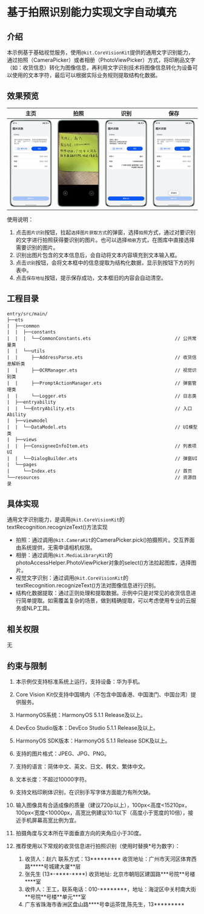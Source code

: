 # 基于拍照识别能力实现文字自动填充

## 介绍

本示例基于基础视觉服务，使用`@kit.CoreVisionKit`提供的通用文字识别能力，通过拍照（CameraPicker）或者相册（PhotoViewPicker）方式，将印刷品文字（如：收货信息）转化为图像信息，再利用文字识别技术将图像信息转化为设备可以使用的文本字符，最后可以根据实际业务规则提取结构化数据。

## 效果预览

| 主页                                     | 拍照                                     | 识别                                          | 保存                                      |
|----------------------------------------|----------------------------------------|---------------------------------------------|-----------------------------------------|
| ![主页](screenshots/device/1.png "主页") | ![拍照](screenshots/device/2.png "拍照") | ![识别](screenshots/device/3.png "识别") | ![保存](screenshots/device/4.png "保存") |

使用说明：
1. 点击`图片识别`按钮，拉起`选择图片获取方式`的弹窗，选择`拍照`方式，通过对要识别的文字进行拍照获得要识别的图片。也可以选择`相册`方式，在图库中直接选择需要识别的图片。
2. 识别出图片包含的文本信息后，会自动将文本内容填充到文本输入框。
3. 点击`识别`按钮，会将文本框中的信息提取为结构化数据，显示到按钮下方的列表中。
4. 点击`保存地址`按钮，提示保存成功，文本框旧的内容会自动清空。

## 工程目录

```
entry/src/main/
├──ets
|  ├──common
|  |  ├──constants
|  |  |  └──CommonConstants.ets                               // 公共常量类
|  |  └──utils
|  |     ├──AddressParse.ets                                  // 收货信息解析类
|  |     ├──OCRManager.ets                                    // 视觉识别类
|  |     ├──PromptActionManager.ets                           // 弹窗管理类
|  |     └──Logger.ets                                        // 日志类
|  ├──entryability
|  |  └──EntryAbility.ets                                     // 入口Ability
|  ├──viewmodel
|  |  └──DataModel.ets                                        // UI模型类
|  ├──views
|  |  ├──ConsigneeInfoItem.ets                                // 列表项UI
|  |  └──DialogBuilder.ets                                    // 弹窗UI
|  └──pages
|     └──Index.ets                                            // 首页
└──resources                                                  // 资源目录
```

## 具体实现

通用文字识别能力，是调用`@kit.CoreVisionKit`的textRecognition.recognizeText()方法实现

* 拍照：通过调用`@kit.CameraKit`的CameraPicker.pick()拍摄照片。交互界面由系统提供，无需申请相机权限。
* 相册：通过调用`@kit.MediaLibraryKit`的photoAccessHelper.PhotoViewPicker对象的select()方法拉起图库，选择图片。
* 视觉文字识别：通过调用`@kit.CoreVisionKit`的textRecognition.recognizeText()方法对图像信息进行识别。
* 结构化数据提取：通过正则处理和提取数据。示例中只是对常见的收货信息进行简单提取。如需覆盖复杂的场景，做到精确提取，可以考虑使用专业的云服务或NLP工具。

## 相关权限

无

## 约束与限制

1. 本示例仅支持标准系统上运行，支持设备：华为手机。
2. Core Vision Kit仅支持中国境内（不包含中国香港、中国澳门、中国台湾）提供服务。
3. HarmonyOS系统：HarmonyOS 5.1.1 Release及以上。
4. DevEco Studio版本：DevEco Studio 5.1.1 Release及以上。
5. HarmonyOS SDK版本：HarmonyOS 5.1.1 Release SDK及以上。
6. 支持的图片格式：JPEG、JPG、PNG。
7. 支持的语言：简体中文、英文、日文、韩文、繁体中文。
8. 文本长度：不超过10000字符。
9. 支持文档印刷体识别，在识别手写字体方面能力有所欠缺。
10. 输入图像具有合适成像的质量（建议720p以上），100px<高度<15210px，100px<宽度<10000px，高宽比例建议10:1以下（高度小于宽度的10倍），接近手机屏幕高宽比例为宜。
11. 拍摄角度与文本所在平面垂直方向的夹角应小于30度。
12. 推荐使用以下常规的收货信息进行拍照识别（使用时替换\*号为数字）：

    1. 收货人：赵六 联系方式：13\*\*\*\*\*\*\*\*\* 收货地址：广州市天河区体育西路\*\*\*\*\*号城建大厦\*\*层 
    2. 张先生 (13\*-\*\*\*\*-\*\*\*\*) 收货地址: 北京市朝阳区建国路\*\*\*号院\*\*号楼\*\*\*\*室
    3. 收件人：王工，联系电话：010-\*\*\*\*\*\*\*\*，地址：海淀区中关村南大街\*\*号院\*\*号楼\*\*单元\*\*\*室
    4. 广东省珠海市香洲区盘山路\*\*\*\*号幸运茶馆,陈先生，13\*\*\*\*\*\*\*\*\*